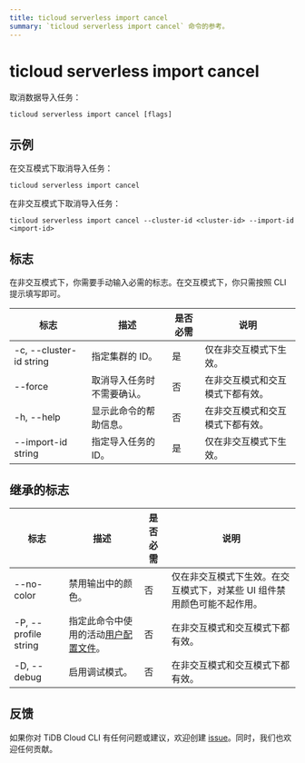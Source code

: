 ```yaml
---
title: ticloud serverless import cancel
summary: `ticloud serverless import cancel` 命令的参考。
---
```


# ticloud serverless import cancel

取消数据导入任务：

```shell
ticloud serverless import cancel [flags]
```

## 示例

在交互模式下取消导入任务：

```shell
ticloud serverless import cancel
```

在非交互模式下取消导入任务：

```shell
ticloud serverless import cancel --cluster-id <cluster-id> --import-id <import-id>
```

## 标志

在非交互模式下，你需要手动输入必需的标志。在交互模式下，你只需按照 CLI 提示填写即可。

| 标志                    | 描述                                | 是否必需 | 说明                                    |
|-------------------------|-------------------------------------|----------|------------------------------------------|
| -c, --cluster-id string | 指定集群的 ID。                     | 是       | 仅在非交互模式下生效。                  |
| --force                 | 取消导入任务时不需要确认。          | 否       | 在非交互模式和交互模式下都有效。        |
| -h, --help              | 显示此命令的帮助信息。              | 否       | 在非交互模式和交互模式下都有效。        |
| --import-id string      | 指定导入任务的 ID。                 | 是       | 仅在非交互模式下生效。                  |

## 继承的标志

| 标志                  | 描述                                                                                     | 是否必需 | 说明                                                                                                |
|----------------------|------------------------------------------------------------------------------------------|----------|-----------------------------------------------------------------------------------------------------|
| --no-color           | 禁用输出中的颜色。                                                                        | 否       | 仅在非交互模式下生效。在交互模式下，对某些 UI 组件禁用颜色可能不起作用。                              |
| -P, --profile string | 指定此命令中使用的活动[用户配置文件](/tidb-cloud/cli-reference.md#user-profile)。         | 否       | 在非交互模式和交互模式下都有效。                                                                      |
| -D, --debug          | 启用调试模式。                                                                            | 否       | 在非交互模式和交互模式下都有效。                                                                      |

## 反馈

如果你对 TiDB Cloud CLI 有任何问题或建议，欢迎创建 [issue](https://github.com/tidbcloud/tidbcloud-cli/issues/new/choose)。同时，我们也欢迎任何贡献。
